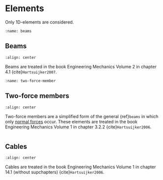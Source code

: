 ```{index} Elements
```
# Elements
Only 1D-elements are considered.

```{index} Beams
:name: beams
```
## Beams
```{figure} ./elements_data/beam.svg
:align: center
```
Beams are treated in the book Engineering Mechanics Volume 2 in chapter 4.1 {cite}`Hartsuijker2007`.

```{index} Two-force members
:name: two-force-member
```
## Two-force members
```{figure} ./elements_data/two-force_member.svg
:align: center
```
Two-force members are a simplified form of the general {ref}`beams` in which only [normal forces](normal_force) occur. These elements are treated in the book Engineering Mechanics Volume 1 in chapter 3.2.2 {cite}`Hartsuijker2006`.

```{index} Cables
```
## Cables
```{figure} ./elements_data/cable.svg
:align: center
```
Cables are treated in the book Engineering Mechanics Volume 1 in chapter 14.1 (without supchapters) {cite}`Hartsuijker2006`.